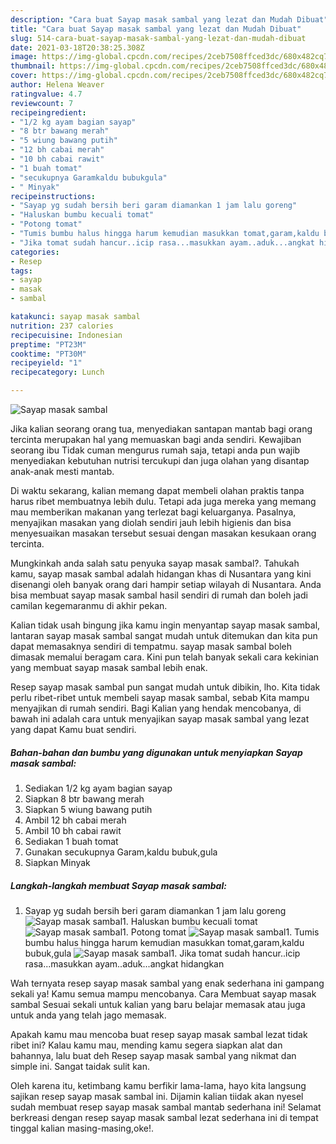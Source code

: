 ```yaml
---
description: "Cara buat Sayap masak sambal yang lezat dan Mudah Dibuat"
title: "Cara buat Sayap masak sambal yang lezat dan Mudah Dibuat"
slug: 514-cara-buat-sayap-masak-sambal-yang-lezat-dan-mudah-dibuat
date: 2021-03-18T20:38:25.308Z
image: https://img-global.cpcdn.com/recipes/2ceb7508ffced3dc/680x482cq70/sayap-masak-sambal-foto-resep-utama.jpg
thumbnail: https://img-global.cpcdn.com/recipes/2ceb7508ffced3dc/680x482cq70/sayap-masak-sambal-foto-resep-utama.jpg
cover: https://img-global.cpcdn.com/recipes/2ceb7508ffced3dc/680x482cq70/sayap-masak-sambal-foto-resep-utama.jpg
author: Helena Weaver
ratingvalue: 4.7
reviewcount: 7
recipeingredient:
- "1/2 kg ayam bagian sayap"
- "8 btr bawang merah"
- "5 wiung bawang putih"
- "12 bh cabai merah"
- "10 bh cabai rawit"
- "1 buah tomat"
- "secukupnya Garamkaldu bubukgula"
- " Minyak"
recipeinstructions:
- "Sayap yg sudah bersih beri garam diamankan 1 jam lalu goreng"
- "Haluskan bumbu kecuali tomat"
- "Potong tomat"
- "Tumis bumbu halus hingga harum kemudian masukkan tomat,garam,kaldu bubuk,gula"
- "Jika tomat sudah hancur..icip rasa...masukkan ayam..aduk...angkat hidangkan"
categories:
- Resep
tags:
- sayap
- masak
- sambal

katakunci: sayap masak sambal 
nutrition: 237 calories
recipecuisine: Indonesian
preptime: "PT23M"
cooktime: "PT30M"
recipeyield: "1"
recipecategory: Lunch

---
```



![Sayap masak sambal](https://img-global.cpcdn.com/recipes/2ceb7508ffced3dc/680x482cq70/sayap-masak-sambal-foto-resep-utama.jpg)

Jika kalian seorang orang tua, menyediakan santapan mantab bagi orang tercinta merupakan hal yang memuaskan bagi anda sendiri. Kewajiban seorang ibu Tidak cuman mengurus rumah saja, tetapi anda pun wajib menyediakan kebutuhan nutrisi tercukupi dan juga olahan yang disantap anak-anak mesti mantab.

Di waktu  sekarang, kalian memang dapat membeli olahan praktis tanpa harus ribet membuatnya lebih dulu. Tetapi ada juga mereka yang memang mau memberikan makanan yang terlezat bagi keluarganya. Pasalnya, menyajikan masakan yang diolah sendiri jauh lebih higienis dan bisa menyesuaikan masakan tersebut sesuai dengan masakan kesukaan orang tercinta. 



Mungkinkah anda salah satu penyuka sayap masak sambal?. Tahukah kamu, sayap masak sambal adalah hidangan khas di Nusantara yang kini disenangi oleh banyak orang dari hampir setiap wilayah di Nusantara. Anda bisa membuat sayap masak sambal hasil sendiri di rumah dan boleh jadi camilan kegemaranmu di akhir pekan.

Kalian tidak usah bingung jika kamu ingin menyantap sayap masak sambal, lantaran sayap masak sambal sangat mudah untuk ditemukan dan kita pun dapat memasaknya sendiri di tempatmu. sayap masak sambal boleh dimasak memalui beragam cara. Kini pun telah banyak sekali cara kekinian yang membuat sayap masak sambal lebih enak.

Resep sayap masak sambal pun sangat mudah untuk dibikin, lho. Kita tidak perlu ribet-ribet untuk membeli sayap masak sambal, sebab Kita mampu menyajikan di rumah sendiri. Bagi Kalian yang hendak mencobanya, di bawah ini adalah cara untuk menyajikan sayap masak sambal yang lezat yang dapat Kamu buat sendiri.

<!--inarticleads1-->

##### Bahan-bahan dan bumbu yang digunakan untuk menyiapkan Sayap masak sambal:

1. Sediakan 1/2 kg ayam bagian sayap
1. Siapkan 8 btr bawang merah
1. Siapkan 5 wiung bawang putih
1. Ambil 12 bh cabai merah
1. Ambil 10 bh cabai rawit
1. Sediakan 1 buah tomat
1. Gunakan secukupnya Garam,kaldu bubuk,gula
1. Siapkan  Minyak




<!--inarticleads2-->

##### Langkah-langkah membuat Sayap masak sambal:

1. Sayap yg sudah bersih beri garam diamankan 1 jam lalu goreng
<img src="https://img-global.cpcdn.com/steps/088edc0a5a032c69/160x128cq70/sayap-masak-sambal-langkah-memasak-1-foto.jpg" alt="Sayap masak sambal">1. Haluskan bumbu kecuali tomat
<img src="https://img-global.cpcdn.com/steps/f7e07da535a51cec/160x128cq70/sayap-masak-sambal-langkah-memasak-2-foto.jpg" alt="Sayap masak sambal">1. Potong tomat
<img src="https://img-global.cpcdn.com/steps/0e808b7bf715ddb2/160x128cq70/sayap-masak-sambal-langkah-memasak-3-foto.jpg" alt="Sayap masak sambal">1. Tumis bumbu halus hingga harum kemudian masukkan tomat,garam,kaldu bubuk,gula
<img src="https://img-global.cpcdn.com/steps/74563dda7d6cf72c/160x128cq70/sayap-masak-sambal-langkah-memasak-4-foto.jpg" alt="Sayap masak sambal">1. Jika tomat sudah hancur..icip rasa...masukkan ayam..aduk...angkat hidangkan




Wah ternyata resep sayap masak sambal yang enak sederhana ini gampang sekali ya! Kamu semua mampu mencobanya. Cara Membuat sayap masak sambal Sesuai sekali untuk kalian yang baru belajar memasak atau juga untuk anda yang telah jago memasak.

Apakah kamu mau mencoba buat resep sayap masak sambal lezat tidak ribet ini? Kalau kamu mau, mending kamu segera siapkan alat dan bahannya, lalu buat deh Resep sayap masak sambal yang nikmat dan simple ini. Sangat taidak sulit kan. 

Oleh karena itu, ketimbang kamu berfikir lama-lama, hayo kita langsung sajikan resep sayap masak sambal ini. Dijamin kalian tiidak akan nyesel sudah membuat resep sayap masak sambal mantab sederhana ini! Selamat berkreasi dengan resep sayap masak sambal lezat sederhana ini di tempat tinggal kalian masing-masing,oke!.

